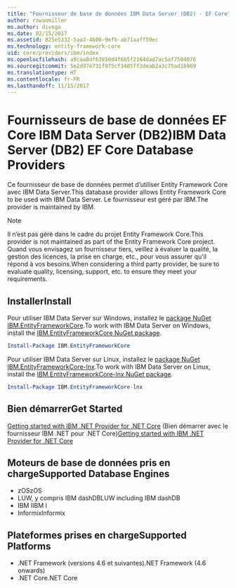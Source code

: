 ```yaml
---
title: "Fournisseur de base de données IBM Data Server (DB2) - EF Core"
author: rowanmiller
ms.author: divega
ms.date: 02/15/2017
ms.assetid: 825e5332-5aa3-4600-9efb-ab71aaff59ec
ms.technology: entity-framework-core
uid: core/providers/ibm/index
ms.openlocfilehash: a9caa8df63850d4f6b5f2164dad7ac5af7504076
ms.sourcegitcommit: 5e2d97e731f975cf3405ff3deab2a3c75ad1b969
ms.translationtype: HT
ms.contentlocale: fr-FR
ms.lasthandoff: 11/15/2017
---
```

# <a name="ibm-data-server-db2-ef-core-database-providers"></a><span data-ttu-id="d2463-102">Fournisseurs de base de données EF Core IBM Data Server (DB2)</span><span class="sxs-lookup"><span data-stu-id="d2463-102">IBM Data Server (DB2) EF Core Database Providers</span></span>

<span data-ttu-id="d2463-103">Ce fournisseur de base de données permet d’utiliser Entity Framework Core avec IBM Data Server.</span><span class="sxs-lookup"><span data-stu-id="d2463-103">This database provider allows Entity Framework Core to be used with IBM Data Server.</span></span> <span data-ttu-id="d2463-104">Le fournisseur est géré par IBM.</span><span class="sxs-lookup"><span data-stu-id="d2463-104">The provider is maintained by IBM.</span></span>

> [!NOTE]  
> <span data-ttu-id="d2463-105">Il n’est pas géré dans le cadre du projet Entity Framework Core.</span><span class="sxs-lookup"><span data-stu-id="d2463-105">This provider is not maintained as part of the Entity Framework Core project.</span></span> <span data-ttu-id="d2463-106">Quand vous envisagez un fournisseur tiers, veillez à évaluer la qualité, la gestion des licences, la prise en charge, etc., pour vous assurer qu’il répond à vos besoins.</span><span class="sxs-lookup"><span data-stu-id="d2463-106">When considering a third party provider, be sure to evaluate quality, licensing, support, etc. to ensure they meet your requirements.</span></span>

## <a name="install"></a><span data-ttu-id="d2463-107">Installer</span><span class="sxs-lookup"><span data-stu-id="d2463-107">Install</span></span>

<span data-ttu-id="d2463-108">Pour utiliser IBM Data Server sur Windows, installez le [package NuGet IBM.EntityFrameworkCore](https://www.nuget.org/packages/IBM.EntityFrameworkCore).</span><span class="sxs-lookup"><span data-stu-id="d2463-108">To work with IBM Data Server on Windows, install the [IBM.EntityFrameworkCore NuGet package](https://www.nuget.org/packages/IBM.EntityFrameworkCore).</span></span>

``` powershell
Install-Package IBM.EntityFrameworkCore
```

<span data-ttu-id="d2463-109">Pour utiliser IBM Data Server sur Linux, installez le [package NuGet IBM.EntityFrameworkCore-lnx](https://www.nuget.org/packages/IBM.EntityFrameworkCore-lnx).</span><span class="sxs-lookup"><span data-stu-id="d2463-109">To work with IBM Data Server on Linux, install the [IBM.EntityFrameworkCore-lnx NuGet package](https://www.nuget.org/packages/IBM.EntityFrameworkCore-lnx).</span></span>

``` powershell
Install-Package IBM.EntityFrameworkCore-lnx
```

## <a name="get-started"></a><span data-ttu-id="d2463-110">Bien démarrer</span><span class="sxs-lookup"><span data-stu-id="d2463-110">Get Started</span></span>

<span data-ttu-id="d2463-111">[Getting started with IBM .NET Provider for .NET Core](https://www.ibm.com/developerworks/community/blogs/96960515-2ea1-4391-8170-b0515d08e4da/entry/DB2DotnetCore?lang=en) (Bien démarrer avec le fournisseur IBM .NET pour .NET Core)</span><span class="sxs-lookup"><span data-stu-id="d2463-111">[Getting started with IBM .NET Provider for .NET Core](https://www.ibm.com/developerworks/community/blogs/96960515-2ea1-4391-8170-b0515d08e4da/entry/DB2DotnetCore?lang=en)</span></span>

## <a name="supported-database-engines"></a><span data-ttu-id="d2463-112">Moteurs de base de données pris en charge</span><span class="sxs-lookup"><span data-stu-id="d2463-112">Supported Database Engines</span></span>

* <span data-ttu-id="d2463-113">zOS</span><span class="sxs-lookup"><span data-stu-id="d2463-113">zOS</span></span>
* <span data-ttu-id="d2463-114">LUW, y compris IBM dashDB</span><span class="sxs-lookup"><span data-stu-id="d2463-114">LUW including IBM dashDB</span></span>
* <span data-ttu-id="d2463-115">IBM I</span><span class="sxs-lookup"><span data-stu-id="d2463-115">IBM I</span></span>
* <span data-ttu-id="d2463-116">Informix</span><span class="sxs-lookup"><span data-stu-id="d2463-116">Informix</span></span>

## <a name="supported-platforms"></a><span data-ttu-id="d2463-117">Plateformes prises en charge</span><span class="sxs-lookup"><span data-stu-id="d2463-117">Supported Platforms</span></span>

* <span data-ttu-id="d2463-118">.NET Framework (versions 4.6 et suivantes)</span><span class="sxs-lookup"><span data-stu-id="d2463-118">.NET Framework (4.6 onwards)</span></span>
* <span data-ttu-id="d2463-119">.NET Core</span><span class="sxs-lookup"><span data-stu-id="d2463-119">.NET Core</span></span>
